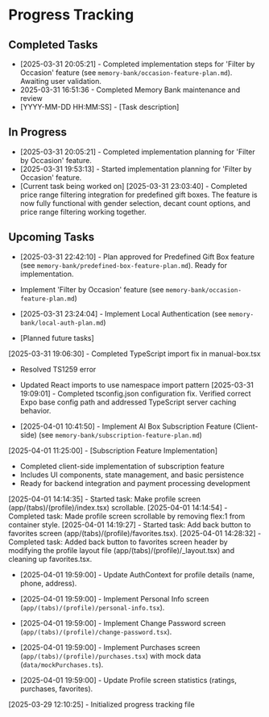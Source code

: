 # Progress Tracking

## Completed Tasks

- [2025-03-31 20:05:21] - Completed implementation steps for 'Filter by Occasion' feature (see `memory-bank/occasion-feature-plan.md`). Awaiting user validation.
- 2025-03-31 16:51:36 - Completed Memory Bank maintenance and review
- [YYYY-MM-DD HH:MM:SS] - [Task description]

## In Progress


- [2025-03-31 20:05:21] - Completed implementation planning for 'Filter by Occasion' feature.
- [2025-03-31 19:53:13] - Started implementation planning for 'Filter by Occasion' feature.
- [Current task being worked on]
[2025-03-31 23:03:40] - Completed price range filtering integration for predefined gift boxes. The feature is now fully functional with gender selection, decant count options, and price range filtering working together.

## Upcoming Tasks


- [2025-03-31 22:42:10] - Plan approved for Predefined Gift Box feature (see `memory-bank/predefined-box-feature-plan.md`). Ready for implementation.
- Implement 'Filter by Occasion' feature (see `memory-bank/occasion-feature-plan.md`)

- [2025-03-31 23:24:04] - Implement Local Authentication (see `memory-bank/local-auth-plan.md`)
- [Planned future tasks]

[2025-03-31 19:06:30] - Completed TypeScript import fix in manual-box.tsx
- Resolved TS1259 error
- Updated React imports to use namespace import pattern
[2025-03-31 19:09:01] - Completed tsconfig.json configuration fix. Verified correct Expo base config path and addressed TypeScript server caching behavior.

- [2025-04-01 10:41:50] - Implement AI Box Subscription Feature (Client-side) (see `memory-bank/subscription-feature-plan.md`)

[2025-04-01 11:25:00] - [Subscription Feature Implementation]
- Completed client-side implementation of subscription feature
- Includes UI components, state management, and basic persistence
- Ready for backend integration and payment processing development

[2025-04-01 14:14:35] - Started task: Make profile screen (app/(tabs)/(profile)/index.tsx) scrollable.
[2025-04-01 14:14:54] - Completed task: Made profile screen scrollable by removing flex:1 from container style.
[2025-04-01 14:19:27] - Started task: Add back button to favorites screen (app/(tabs)/(profile)/favorites.tsx).
[2025-04-01 14:28:32] - Completed task: Added back button to favorites screen header by modifying the profile layout file (app/(tabs)/(profile)/_layout.tsx) and cleaning up favorites.tsx.

- [2025-04-01 19:59:00] - Update AuthContext for profile details (name, phone, address).

- [2025-04-01 19:59:00] - Implement Personal Info screen (`app/(tabs)/(profile)/personal-info.tsx`).

- [2025-04-01 19:59:00] - Implement Change Password screen (`app/(tabs)/(profile)/change-password.tsx`).

- [2025-04-01 19:59:00] - Implement Purchases screen (`app/(tabs)/(profile)/purchases.tsx`) with mock data (`data/mockPurchases.ts`).

- [2025-04-01 19:59:00] - Update Profile screen statistics (ratings, purchases, favorites).

[2025-03-29 12:10:25] - Initialized progress tracking file